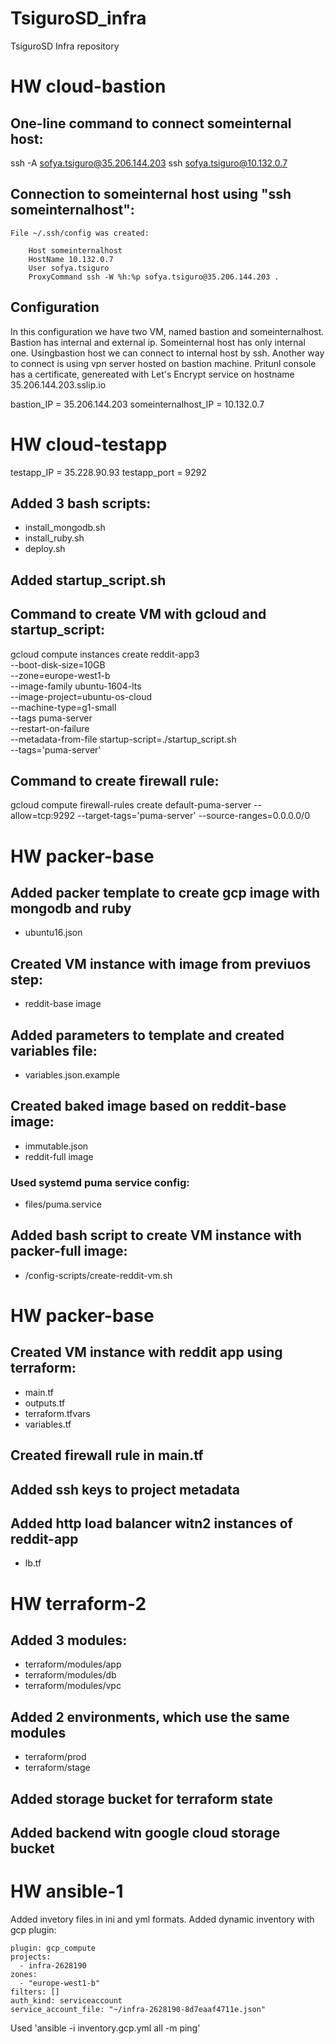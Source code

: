 # TsiguroSD_infra
TsiguroSD Infra repository

# HW cloud-bastion

## One-line command to connect someinternal host:
ssh -A  sofya.tsiguro@35.206.144.203 ssh sofya.tsiguro@10.132.0.7

## Connection to someinternal host using "ssh someinternalhost":
	File ~/.ssh/config was created:

		Host someinternalhost
		HostName 10.132.0.7
		User sofya.tsiguro
		ProxyCommand ssh -W %h:%p sofya.tsiguro@35.206.144.203 .

## Configuration

In this configuration we have two VM, named bastion and someinternalhost. Bastion has internal and external ip. Someinternal host has only internal one. Usingbastion host we can connect to internal host by ssh. Another way to connect is using vpn server hosted on bastion machine.
Pritunl console has a certificate, genereated with Let's Encrypt service on hostname 35.206.144.203.sslip.io

bastion_IP = 35.206.144.203
someinternalhost_IP = 10.132.0.7

# HW cloud-testapp

testapp_IP = 35.228.90.93
testapp_port = 9292

## Added 3 bash scripts:

 - install_mongodb.sh
 - install_ruby.sh
 - deploy.sh

## Added startup_script.sh

## Command to create VM with gcloud and startup_script:

gcloud compute instances create reddit-app3\
  --boot-disk-size=10GB \
  --zone=europe-west1-b \
  --image-family ubuntu-1604-lts \
  --image-project=ubuntu-os-cloud \
  --machine-type=g1-small \
  --tags puma-server \
  --restart-on-failure \
  --metadata-from-file startup-script=./startup_script.sh \
  --tags='puma-server'

## Command to create firewall rule:

gcloud compute firewall-rules create default-puma-server  --allow=tcp:9292 --target-tags='puma-server' --source-ranges=0.0.0.0/0

# HW packer-base

## Added packer template to create gcp image with mongodb and ruby

  - ubuntu16.json

## Created VM instance with image from previuos step:

  - reddit-base image

## Added parameters to template and created variables file:

  - variables.json.example

## Created baked image based on reddit-base image:

  - immutable.json
  - reddit-full image

### Used systemd puma service config:

  - files/puma.service

## Added bash script to create VM instance with packer-full image:

  - /config-scripts/create-reddit-vm.sh
  
# HW packer-base

## Created VM instance with reddit app using terraform:
 - main.tf
 - outputs.tf
 - terraform.tfvars
 - variables.tf
## Created firewall rule in main.tf
## Added ssh keys to project metadata
## Added http load balancer witn2 instances of reddit-app
 - lb.tf
 
  # HW terraform-2
  
  ## Added 3 modules:
  - terraform/modules/app
  - terraform/modules/db
  - terraform/modules/vpc
  
  ## Added 2 environments, which use the same modules
  - terraform/prod
  - terraform/stage
  
  ## Added storage bucket for terraform state
  
  ## Added backend witn google cloud storage bucket
  
  # HW ansible-1
   
   Added invetory files in ini and yml formats. 
   Added dynamic inventory with gcp plugin:
   

    plugin: gcp_compute
	projects:
	  - infra-2628190
	zones:
  	  - "europe-west1-b"
	filters: []
	auth_kind: serviceaccount
	service_account_file: "~/infra-2628190-8d7eaaf4711e.json"
	
   Used 'ansible -i inventory.gcp.yml all -m ping'
  
